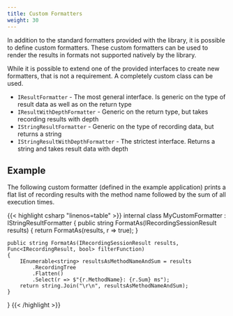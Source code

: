 ```yaml
---
title: Custom Formatters
weight: 30
---
```


In addition to the standard formatters provided with the library, it is possible to define custom formatters.
These custom formatters can be used to render the results in formats not supported natively by the library.

While it is possible to extend one of the provided interfaces to create new formatters, that is not a requirement. A completely custom class can be used.

- `IResultFormatter` - The most general interface. Is generic on the type of result data as well as on the return type
- `IResultWithDepthFormatter` - Generic on the return type, but takes recording results with depth
- `IStringResultFormatter` - Generic on the type of recording data, but returns a string
- `IStringResultWithDepthFormatter` - The strictest interface. Returns a string and takes result data with depth

## Example

The following custom formatter (defined in the example application) prints a flat list of recording results with the method name followed by the sum of all execution times.

{{< highlight csharp "linenos=table" >}}
internal class MyCustomFormatter : IStringResultFormatter
{
    public string FormatAs(IRecordingSessionResult results)
    {
        return FormatAs(results, r => true);
    }

    public string FormatAs(IRecordingSessionResult results, Func<IRecordingResult, bool> filterFunction)
    {
        IEnumerable<string> resultsAsMethodNameAndSum = results
            .RecordingTree
            .Flatten()
            .Select(r => $"{r.MethodName}: {r.Sum} ms");
        return string.Join("\r\n", resultsAsMethodNameAndSum);
    }
}
{{< /highlight >}}

